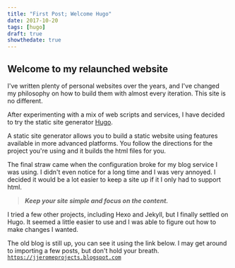 ```yaml
---
title: "First Post; Welcome Hugo"
date: 2017-10-20
tags: [hugo]
draft: true
showthedate: true
---
```


## Welcome to my relaunched website

I've written plenty of personal websites over the years, and I've changed my philosophy on how to build them with almost every iteration.  This site is no different.

After experimenting with a mix of web scripts and services, I have decided to try the static site generator [Hugo](https://gohugo.io/).

A static site generator allows you to build a static website using features available in more advanced platforms.  You follow the directions for the project you're using and it builds the html files for you.

The final straw came when the configuration broke for my blog service I was using.  I didn't even notice for a long time and I was very annoyed.  I decided it would be a lot easier to keep a site up if it I only had to support html.

>  **_Keep your site simple and focus on the content._**

I tried a few other projects, including Hexo and Jekyll, but I finally settled on Hugo.  It seemed a little easier to use and I was able to figure out how to make changes I wanted.

The old blog is still up, you can see it using the link below.  I may get around to importing a few posts, but don't hold your breath.  
<a href="https://jjeromeprojects.blogspot.com/" target="_blank"> `https://jjeromeprojects.blogspot.com`</a>

